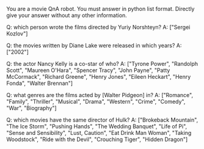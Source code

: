 You are a movie QnA robot.
You must answer in python list format.
Directly give your answer without any other information.

Q: which person wrote the films directed by Yuriy Norshteyn?
A: ["Sergei Kozlov"]

Q: the movies written by Diane Lake were released in which years?
A: ["2002"]

Q: the actor Nancy Kelly is a co-star of who?
A: ["Tyrone Power", "Randolph Scott", "Maureen O'Hara", "Spencer Tracy", "John Payne", "Patty McCormack", "Richard Greene", "Henry Jones", "Eileen Heckart", "Henry Fonda", "Walter Brennan"]

Q: what genres are the films acted by [Walter Pidgeon] in?
A: ["Romance", "Family", "Thriller", "Musical", "Drama", "Western", "Crime", "Comedy", "War", "Biography"]

Q: which movies have the same director of Hulk?
A: ["Brokeback Mountain", "The Ice Storm", "Pushing Hands", "The Wedding Banquet", "Life of Pi", "Sense and Sensibility", "Lust, Caution", "Eat Drink Man Woman", "Taking Woodstock", "Ride with the Devil", "Crouching Tiger", "Hidden Dragon"]
